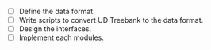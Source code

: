 - [ ] Define the data format.
- [ ] Write scripts to convert UD Treebank to the data format.
- [ ] Design the interfaces.
- [ ] Implement each modules.
